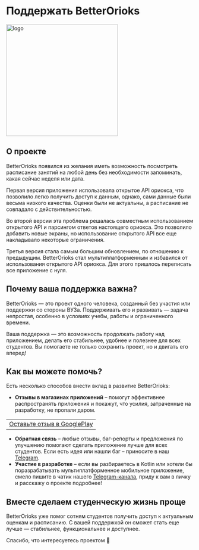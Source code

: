<h1>Поддержать BetterOrioks</h1>

<img src="https://github.com/luntikius/BetterOrioksMultiplatform/blob/main/docs/images/logo.png?raw=true" alt="logo" width="300" height="300">

<h2>О проекте</h2>
<p>
BetterOrioks появился из желания иметь возможность посмотреть расписание занятий на любой день без необходимости запоминать, какая сейчас неделя или дата.
<p>
Первая версия приложения использовала открытое API ориокса, что позволило легко получить доступ к данным, однако, сами данные были весьма низкого качества. Оценки были не актуальны, а расписание не совпадало с действительностью.
</p>
<p>
Во второй версии эта проблема решалась совместным использованием открытого API и парсингом ответов настоящего ориокса. Это позволило добавить новые экраны, но использование открытого API все еще накладывало некоторые ограничения.
</p>
<p>
Третья версия стала самым большим обновлением, по отношению к предыдущим. BetterOrioks стал мультиплатформенным и избавился от использования открытого API ориокса. Для этого пришлось переписать все приложение с нуля.
</p>

<h2>Почему ваша поддержка важна?</h2>
<p>
BetterOrioks — это проект одного человека, созданный без участия или поддержки со стороны ВУЗа. Поддерживать его и развивать — задача непростая, особенно в условиях учебы, работы и ограниченного времени.
</p>
<p>
Ваша поддержка — это возможность продолжать работу над приложением, делать его стабильнее, удобнее и полезнее для всех студентов. Вы помогаете не только сохранить проект, но и двигать его вперед!
</p>

<h2>Как вы можете помочь?</h2>
<p>Есть несколько способов внести вклад в развитие BetterOrioks:</p>
<ul>
  <li><strong>Отзывы в магазинах приложений</strong> – помогут эффективнее распространять приложения и покажут, что усилия, затраченные на разработку, не пропали даром.</li>
</ul>

<table>
  <tr>
    <td><a href="https://play.google.com/store/apps/details?id=com.studentapp.betterorioks" target="_blank">Оставьте отзыв в GooglePlay</a></td>
  </tr>
</table>

<ul>
  <li><strong>Обратная связь</strong> – любые отзывы, баг-репорты и предложения по улучшению помогают сделать приложение лучше для всех студентов. Если есть идея или нашли баг – приносите в наш <a href="https://t.me/+YQD5-csbrqk4ZjEy" target="_blank">Telegram</a>.</li>
  <li><strong>Участие в разработке</strong> – если вы разбираетесь в Kotlin или хотели бы поразрабатывать мультиплатформенное мобильное приложение, смело пишите в чатик нашего <a href="https://t.me/+YQD5-csbrqk4ZjEy" target="_blank">Telegram-канала</a>, приду к вам в личку и расскажу о проекте подробнее!</li>
</ul>

<h2>Вместе сделаем студенческую жизнь проще</h2>
<p>
BetterOrioks уже помог сотням студентов получить доступ к актуальным оценкам и расписанию. С вашей поддержкой он сможет стать еще лучше — стабильнее, функциональнее и доступнее.
</p>
<p>Спасибо, что интересуетесь проектом 💙</p>
